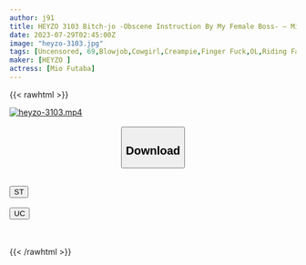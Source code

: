 ```yaml
---
author: j91
title: HEYZO 3103 Bitch-jo -Obscene Instruction By My Female Boss- – Mio Futaba
date: 2023-07-29T02:45:00Z
image: "heyzo-3103.jpg"
tags: [Uncensored, 69,Blowjob,Cowgirl,Creampie,Finger Fuck,OL,Riding Face,sitting,Sexy Legs,Slut]
maker: [HEYZO ]
actress: [Mio Futaba]
---
```



{{< rawhtml >}}

<div class="video" data-videoid="497Lx3vLrxhKYYZ">
    <a href="javascript:;">
        <img src="https://my.j91.asia/posts/heyzo-3103/heyzo-3103.jpg" width="WIDTH" height="HEIGHT" alt="heyzo-3103.mp4" loading="lazy">
    </a>
</div>

<script type="text/javascript" src="https://j91.asia/asset/on-demand-st.js"></script>

<br>
  <link rel="stylesheet" href="https://j91.asia/asset/bs5.css">
  
  <center>
  <button class="btn btn-primary" type="button" data-bs-toggle="collapse" data-bs-target=".multi-collapse" aria-expanded="false" aria-controls="multiCollapseExample1 multiCollapseExample2"><h2>Download</h2></button></center>
</p>
<div class="row">
  <div class="col">
    <div class="collapse multi-collapse" id="multiCollapseExample1">
      <div class="card card-body">
	      	      <br>
<div class="buttons">  
<a href="https://streamtape.to/v/497Lx3vLrxhKYYZ"><button class="btn-hover color-3"><i class="fa fa-download"></i> ST</button></a></div>
    </div>
  </div>
</div>
  <div class="col">
    <div class="collapse multi-collapse" id="multiCollapseExample2">
      <div class="card card-body">
	      <br>
<div class="buttons">
    <a href="https://userscloud.com/69cz5sz9c4xl"><button class="btn-hover color-9"><i class="fa fa-download"></i> UC</button></a></div>
<br><br>
      </div>
    </div>
  </div>
</div>

{{< /rawhtml >}}
